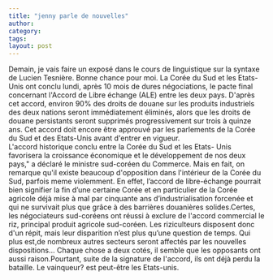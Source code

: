 ```yaml
---
title: "jenny parle de nouvelles"
author:
category: 
tags: 
layout: post
---
```

Demain, je vais faire un exposé dans le cours de linguistique sur la syntaxe de Lucien Tesnière. Bonne chance pour moi.
La Corée du Sud et les Etats-Unis  ont conclu lundi, après 10 mois de dures négociations, le pacte  final concernant l'Accord de Libre échange (ALE) entre les deux  pays.  D'après cet accord, environ 90% des droits de douane sur les  produits industriels des deux nations seront immédiatement  éliminés, alors que les droits de douane persistants seront  supprimés progressivement sur trois à quinze ans. Cet accord  doit encore être approuvé par les parlements de la Corée du Sud et des Etats-Unis avant d'entrer en vigueur.  
L'accord historique conclu entre la Corée du Sud et les Etats- Unis favorisera la croissance économique et le développement de  nos deux pays," a déclaré le ministre sud-coréen du Commerce.
Mais en fait, on remarque qu'il existe beaucoup d'opposition dans l'intérieur de la Corée du Sud, parfois meme violemment.
En effet, l’accord de libre-échange pourrait bien signifier la fin d’une certaine Corée et en particulier de la Corée agricole déjà mise à mal par cinquante ans d’industrialisation forcenée et qui ne survivait plus que grâce à des barrières douanières solides.Certes, les négociateurs sud-coréens ont réussi à exclure de l'accord commercial le riz, principal produit agricole sud-coréen. Les riziculteurs disposent donc d'un répit, mais leur disparition n’est plus qu’une question de temps. Qui plus est,de nombreux autres secteurs seront affectés par les nouvelles dispositions…
Chaque chose a deux cotés, il semble que les opposants ont aussi raison.Pourtant, suite de la signature de l'accord, ils ont déjà perdu la bataille. Le vainqueur? est peut-être les Etats-unis.

